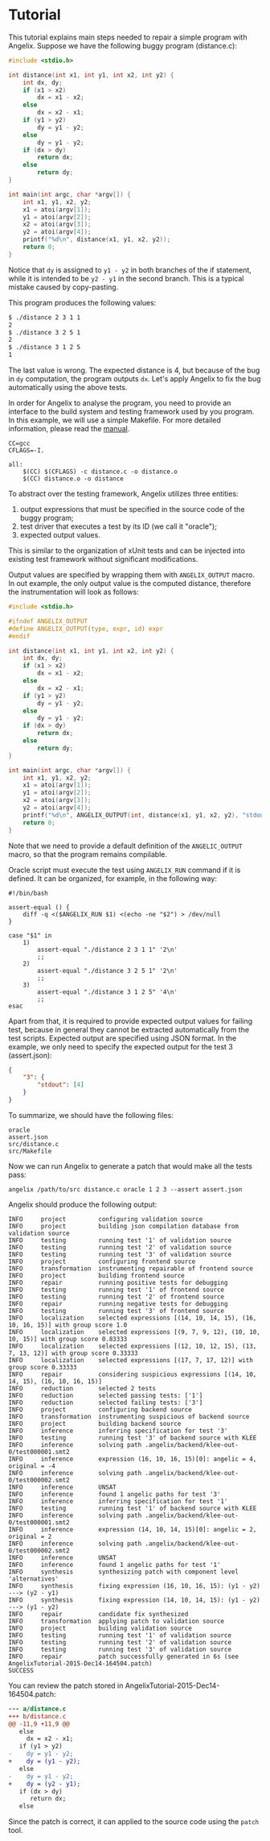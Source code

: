 # Tutorial #

This tutorial explains main steps needed to repair a simple program with Angelix. Suppose we have the following buggy program (distance.c):

```c
#include <stdio.h>

int distance(int x1, int y1, int x2, int y2) {
    int dx, dy;
    if (x1 > x2)
        dx = x1 - x2;
    else
        dx = x2 - x1;
    if (y1 > y2)
        dy = y1 - y2;
    else
        dy = y1 - y2;
    if (dx > dy)
        return dx;
    else
        return dy;
}

int main(int argc, char *argv[]) {
    int x1, y1, x2, y2;
    x1 = atoi(argv[1]);
    y1 = atoi(argv[2]);
    x2 = atoi(argv[3]);
    y2 = atoi(argv[4]);
    printf("%d\n", distance(x1, y1, x2, y2));
    return 0;
}
```

Notice that `dy` is assigned to `y1 - y2` in both branches of the if statement, while it is intended to be `y2 - y1` in the second branch. This is a typical mistake caused by copy-pasting.

This program produces the following values:

```bash
$ ./distance 2 3 1 1
2
$ ./distance 3 2 5 1
2
$ ./distance 3 1 2 5
1
```

The last value is wrong. The expected distance is 4, but because of the bug in `dy` computation, the program outputs `dx`. Let's apply Angelix to fix the bug automatically using the above tests.

In order for Angelix to analyse the program, you need to provide an interface to the build system and testing framework used by you program. In this example, we will use a simple Makefile. For more detailed information, please read the [manual](Manual.md).

```shell
CC=gcc
CFLAGS=-I.

all:
    $(CC) $(CFLAGS) -c distance.c -o distance.o
    $(CC) distance.o -o distance
```

To abstract over the testing framework, Angelix utilizes three entities: 

1. output expressions that must be specified in the source code of the buggy program;
2. test driver that executes a test by its ID (we call it "oracle");
3. expected output values.

This is similar to the organization of xUnit tests and can be injected into existing test framework without significant modifications.

Output values are specified by wrapping them with `ANGELIX_OUTPUT` macro. In out example, the only output value is the computed distance, therefore the instrumentation will look as follows:

```c
#include <stdio.h>

#ifndef ANGELIX_OUTPUT
#define ANGELIX_OUTPUT(type, expr, id) expr
#endif

int distance(int x1, int y1, int x2, int y2) {
    int dx, dy;
    if (x1 > x2)
        dx = x1 - x2;
    else
        dx = x2 - x1;
    if (y1 > y2)
        dy = y1 - y2;
    else
        dy = y1 - y2;
    if (dx > dy)
        return dx;
    else
        return dy;
}

int main(int argc, char *argv[]) {
    int x1, y1, x2, y2;
    x1 = atoi(argv[1]);
    y1 = atoi(argv[2]);
    x2 = atoi(argv[3]);
    y2 = atoi(argv[4]);
    printf("%d\n", ANGELIX_OUTPUT(int, distance(x1, y1, x2, y2), "stdout"));
    return 0;
}
```

Note that we need to provide a default definition of the `ANGELIC_OUTPUT` macro, so that the program remains compilable.

Oracle script must execute the test using `ANGELIX_RUN` command if it is defined. It can be organized, for example, in the following way:

```shell
#!/bin/bash

assert-equal () {
    diff -q <($ANGELIX_RUN $1) <(echo -ne "$2") > /dev/null
}

case "$1" in
    1)
        assert-equal "./distance 2 3 1 1" '2\n'
        ;;
    2)
        assert-equal "./distance 3 2 5 1" '2\n'
        ;;
    3)
        assert-equal "./distance 3 1 2 5" '4\n'
        ;;
esac
```

Apart from that, it is required to provide expected output values for failing test, because in general they cannot be extracted automatically from the test scripts. Expected output are specified using JSON format. In the example, we only need to specify the expected output for the test 3 (assert.json):

```json
{
    "3": {
        "stdout": [4]
    }
}
```

To summarize, we should have the following files:

    oracle
    assert.json
    src/distance.c
    src/Makefile

Now we can run Angelix to generate a patch that would make all the tests pass:


    angelix /path/to/src distance.c oracle 1 2 3 --assert assert.json


Angelix should produce the following output:

    INFO     project         configuring validation source
    INFO     project         building json compilation database from validation source
    INFO     testing         running test '1' of validation source
    INFO     testing         running test '2' of validation source
    INFO     testing         running test '3' of validation source
    INFO     project         configuring frontend source
    INFO     transformation  instrumenting repairable of frontend source
    INFO     project         building frontend source
    INFO     repair          running positive tests for debugging
    INFO     testing         running test '1' of frontend source
    INFO     testing         running test '2' of frontend source
    INFO     repair          running negative tests for debugging
    INFO     testing         running test '3' of frontend source
    INFO     localization    selected expressions [(14, 10, 14, 15), (16, 10, 16, 15)] with group score 1.0
    INFO     localization    selected expressions [(9, 7, 9, 12), (10, 10, 10, 15)] with group score 0.83333
    INFO     localization    selected expressions [(12, 10, 12, 15), (13, 7, 13, 12)] with group score 0.33333
    INFO     localization    selected expressions [(17, 7, 17, 12)] with group score 0.33333 
    INFO     repair          considering suspicious expressions [(14, 10, 14, 15), (16, 10, 16, 15)]
    INFO     reduction       selected 2 tests
    INFO     reduction       selected passing tests: ['1']
    INFO     reduction       selected failing tests: ['3']
    INFO     project         configuring backend source
    INFO     transformation  instrumenting suspicious of backend source
    INFO     project         building backend source
    INFO     inference       inferring specification for test '3'
    INFO     testing         running test '3' of backend source with KLEE
    INFO     inference       solving path .angelix/backend/klee-out-0/test000001.smt2
    INFO     inference       expression (16, 10, 16, 15)[0]: angelic = 4, original = -4
    INFO     inference       solving path .angelix/backend/klee-out-0/test000002.smt2
    INFO     inference       UNSAT
    INFO     inference       found 1 angelic paths for test '3'
    INFO     inference       inferring specification for test '1'
    INFO     testing         running test '1' of backend source with KLEE
    INFO     inference       solving path .angelix/backend/klee-out-0/test000001.smt2
    INFO     inference       expression (14, 10, 14, 15)[0]: angelic = 2, original = 2
    INFO     inference       solving path .angelix/backend/klee-out-0/test000002.smt2
    INFO     inference       UNSAT
    INFO     inference       found 1 angelic paths for test '1'
    INFO     synthesis       synthesizing patch with component level 'alternatives'
    INFO     synthesis       fixing expression (16, 10, 16, 15): (y1 - y2) ---> (y2 - y1)
    INFO     synthesis       fixing expression (14, 10, 14, 15): (y1 - y2) ---> (y1 - y2)
    INFO     repair          candidate fix synthesized
    INFO     transformation  applying patch to validation source
    INFO     project         building validation source
    INFO     testing         running test '1' of validation source
    INFO     testing         running test '2' of validation source
    INFO     testing         running test '3' of validation source
    INFO     repair          patch successfully generated in 6s (see AngelixTutorial-2015-Dec14-164504.patch)
    SUCCESS

You can review the patch stored in AngelixTutorial-2015-Dec14-164504.patch:

```diff
--- a/distance.c
+++ b/distance.c
@@ -11,9 +11,9 @@
   else
     dx = x2 - x1;
   if (y1 > y2)
-    dy = y1 - y2;
+    dy = (y1 - y2);
   else
-    dy = y1 - y2;
+    dy = (y2 - y1);
   if (dx > dy)
      return dx;
   else
```

Since the patch is correct, it can applied to the source code using the `patch` tool.
